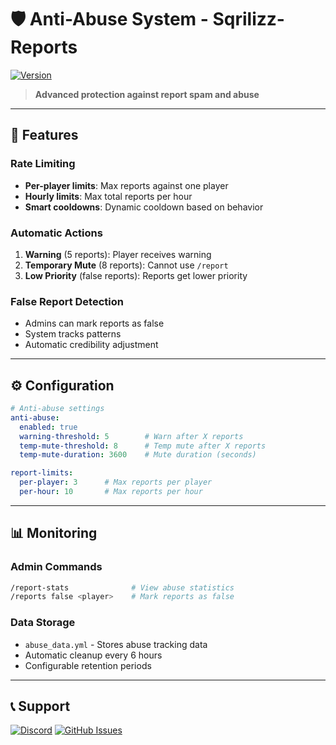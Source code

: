 # 🛡️ Anti-Abuse System - Sqrilizz-Reports

[![Version](https://img.shields.io/badge/version-7.2-brightgreen.svg)](https://modrinth.com/plugin/sqrilizz-report)

> **Advanced protection against report spam and abuse**

---

## 🎯 Features

### Rate Limiting
- **Per-player limits**: Max reports against one player
- **Hourly limits**: Max total reports per hour
- **Smart cooldowns**: Dynamic cooldown based on behavior

### Automatic Actions
1. **Warning** (5 reports): Player receives warning
2. **Temporary Mute** (8 reports): Cannot use `/report`
3. **Low Priority** (false reports): Reports get lower priority

### False Report Detection
- Admins can mark reports as false
- System tracks patterns
- Automatic credibility adjustment

---

## ⚙️ Configuration

```yaml
# Anti-abuse settings
anti-abuse:
  enabled: true
  warning-threshold: 5        # Warn after X reports
  temp-mute-threshold: 8      # Temp mute after X reports  
  temp-mute-duration: 3600    # Mute duration (seconds)

report-limits:
  per-player: 3      # Max reports per player
  per-hour: 10       # Max reports per hour
```

---

## 📊 Monitoring

### Admin Commands
```bash
/report-stats              # View abuse statistics
/reports false <player>    # Mark reports as false
```

### Data Storage
- `abuse_data.yml` - Stores abuse tracking data
- Automatic cleanup every 6 hours
- Configurable retention periods

---

## 📞 Support

[![Discord](https://img.shields.io/badge/Discord-Join_Server-7289da.svg?logo=discord&logoColor=white)](https://discord.gg/yourdiscord)
[![GitHub Issues](https://img.shields.io/badge/GitHub-Issues-black.svg?logo=github)](https://github.com/Sqrilizz/Sqrilizz-Reports/issues)
